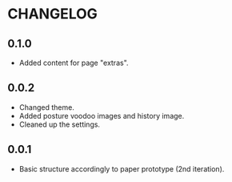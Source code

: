 CHANGELOG
=========

## 0.1.0

- Added content for page "extras".


## 0.0.2

- Changed theme.
- Added posture voodoo images and history image.
- Cleaned up the settings.


## 0.0.1

- Basic structure accordingly to paper prototype (2nd iteration).
